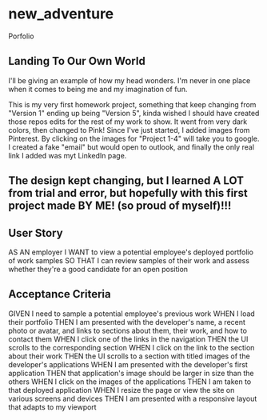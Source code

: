 # new_adventure
Porfolio

## Landing To Our Own World
I'll be giving an example of how my head wonders. I'm never in one place when it comes to being me and my imagination of fun.

This is my very first homework project, something that keep changing from "Version 1" ending up being "Version 5", kinda wished 
I should have created those repos edits for the rest of my work to show. It went from very dark colors, then changed to Pink!
Since I've just started, I added images from Pinterest. 
By clicking on the images for "Project 1-4" will take you to google.
I created a fake "email" but would open to outlook, and finally the only real link I added was myt LinkedIn page.

The design kept changing, but I learned A LOT from trial and error, but hopefully with this first project made BY ME! (so proud of myself)!!!
----------------------------------------------------------------------------------------------------------------------------


## User Story
AS AN employer
I WANT to view a potential employee's deployed portfolio of work samples
SO THAT I can review samples of their work and assess whether they're a good candidate for an open position

## Acceptance Criteria
GIVEN I need to sample a potential employee's previous work
WHEN I load their portfolio
THEN I am presented with the developer's name, a recent photo or avatar, and links to sections about them, their work, and how to contact them
WHEN I click one of the links in the navigation
THEN the UI scrolls to the corresponding section
WHEN I click on the link to the section about their work
THEN the UI scrolls to a section with titled images of the developer's applications
WHEN I am presented with the developer's first application
THEN that application's image should be larger in size than the others
WHEN I click on the images of the applications
THEN I am taken to that deployed application
WHEN I resize the page or view the site on various screens and devices
THEN I am presented with a responsive layout that adapts to my viewport